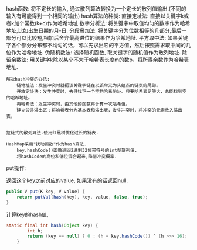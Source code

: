 hash函数:
    将不定长的输入, 通过散列算法转换为一个定长的散列值输出.(不同的输入有可能得到一个相同的输出)
    hash算法的种类:
        直接定址法: 直接以关键字k或者k加个常数(k+c)作为哈希地址
        数字分析法: 将关键字中取值均匀的数字作为哈希地址,比如出生日期的月-日.
        分段叠加法: 将关键字分为位数相等的几部分,最后一部分可以比较短,相加后舍弃最高进位的结果作为哈希地址.
        平方取中法: 如果关键字各个部分分布都不均匀的话，可以先求出它的平方值，然后按照需求取中间的几位作为哈希地址.
        伪随机数法: 选择随机函数, 取关键字的随机值作为散列地址.
        除留余数法: 用关键字k除以某个不大于哈希表长度m的数p，将所得余数作为哈希表地址.

    解决hash冲突的办法:
        链地址法：发生冲突时就把该关键字链在以该单元为头结点的链表的尾部。
        开放定址法：发生冲突时，去寻找下一个空的哈希地址。只要哈希表足够大，总能找到空的哈希地址。
        再哈希法：发生冲突时，由其他的函数再计算一次哈希值。
        建立公共溢出区：将哈希表分为基本表和溢出表，发生冲突时，将冲突的元素放入溢出表。


    拉链式的散列算法.使用红黑树优化过长的链表.

    HashMap采用"扰动函数"作为hash算法.
        key.hashCode()函数返回2进制32位带符号的int型散列值.
        将hashCode的高位和低位混合起来,降低冲突概率.

put操作:

返回这个key之前对应的value, 如果没有的话返回null.
```java
public V put(K key, V value) {
    return putVal(hash(key), key, value, false, true);
}
```

计算key的hash值,
```java
static final int hash(Object key) {
        int h;
        return (key == null) ? 0 : (h = key.hashCode()) ^ (h >>> 16);
    }
```
